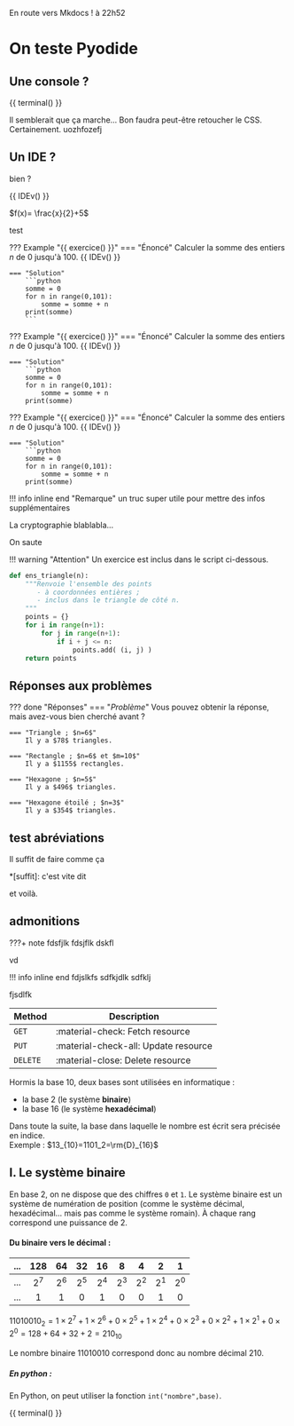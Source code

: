  En route vers Mkdocs ! à 22h52

# On teste Pyodide

## Une console ?

{{ terminal() }}

Il semblerait que ça marche...
Bon faudra peut-être retoucher le CSS. Certainement. uozhfozefj

## Un IDE ?

bien ?

{{ IDEv() }}

$f(x)= \frac{x}{2}+5$

test

??? Example "{{ exercice() }}"
    === "Énoncé"
        Calculer la somme des entiers $n$ de 0 jusqu'à 100.
        {{ IDEv() }}

    === "Solution"
        ```python
        somme = 0
        for n in range(0,101):
            somme = somme + n
        print(somme)
        ```


??? Example "{{ exercice() }}"
    === "Énoncé"
        Calculer la somme des entiers $n$ de 0 jusqu'à 100.
        {{ IDEv() }}

    === "Solution"
        ```python
        somme = 0
        for n in range(0,101):
            somme = somme + n
        print(somme)
       
??? Example "{{ exercice() }}"
    === "Énoncé"
        Calculer la somme des entiers $n$ de 0 jusqu'à 100.
        {{ IDEv() }}

    === "Solution"
        ```python
        somme = 0
        for n in range(0,101):
            somme = somme + n
        print(somme)
       


!!! info inline end "Remarque"
    un truc super utile pour mettre des infos supplémentaires


La cryptographie blablabla...

On saute



!!! warning "Attention"
    Un exercice est inclus dans le script ci-dessous.


```python
def ens_triangle(n):
    """Renvoie l'ensemble des points
       - à coordonnées entières ;
       - inclus dans le triangle de côté n.
    """
    points = {}
    for i in range(n+1):
        for j in range(n+1):
            if i + j <= n:
                points.add( (i, j) )
    return points
```

## Réponses aux problèmes <a name="réponses"></a>

??? done "Réponses"
    === "_Problème_"
        Vous pouvez obtenir la réponse, mais avez-vous bien cherché avant ?

    === "Triangle ; $n=6$"
        Il y a $78$ triangles.

    === "Rectangle ; $n=6$ et $m=10$"
        Il y a $1155$ rectangles.
    
    === "Hexagone ; $n=5$"
        Il y a $496$ triangles.

    === "Hexagone étoilé ; $n=3$"
        Il y a $354$ triangles.


## test abréviations

Il suffit de faire comme ça

*[suffit]: c'est vite dit

et voilà.

## admonitions

???+ note
    fdsfjlk
    fdsjflk
    dskfl


vd

!!! info inline end
    fdjslkfs
    sdfkjdlk
    sdfklj

fjsdlfk


| Method      | Description                          |
| ----------- | ------------------------------------ |
| `GET`       | :material-check:     Fetch resource  |
| `PUT`       | :material-check-all: Update resource |
| `DELETE`    | :material-close:     Delete resource |




Hormis la base 10, deux bases sont utilisées en informatique :

- la base 2  (le système **binaire**)
- la base 16 (le système **hexadécimal**)

Dans toute la suite, la base dans laquelle le nombre est écrit sera précisée en indice.  
Exemple : $13_{10}=1101_2=\rm{D}_{16}$

## I. Le système binaire 

En base 2, on ne dispose que des chiffres `0` et `1`. Le système binaire est un système de numération de position (comme le système décimal, hexadécimal... mais pas comme le système romain). À chaque rang correspond une puissance de 2.

#### Du binaire vers le décimal :
|...|128|64|32|16|8|4|2|1|
|:---:|:---:|:---:|:---:|:---:|:---:|:---:|:---:|:---:|
|...|$2^7$|$2^6$|$2^5$|$2^4$|$2^3$|$2^2$|$2^1$|$2^0$|
|...|1|1|0|1|0|0|1|0|



 $11010010_2=1 \times 2^7+ 1 \times 2^6+0 \times 2^5+1 \times 2^4+0 \times 2^3+0 \times 2^2+1 \times 2^1+0 \times 2^0=128+64+32+2=210_{10}$
 
 Le nombre binaire 11010010 correspond donc au nombre décimal 210.
 
 ##### En python :
 En Python, on peut utiliser la fonction `int("nombre",base)`.

{{ terminal() }}
